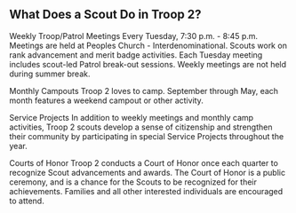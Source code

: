 ## What Does a Scout Do in Troop 2?
Weekly Troop/Patrol Meetings
Every Tuesday, 7:30 p.m. - 8:45 p.m.
Meetings are held at Peoples Church - Interdenominational.
Scouts work on rank advancement and merit badge activities.
Each Tuesday meeting includes scout-led Patrol break-out sessions.
Weekly meetings are not held during summer break.

Monthly Campouts
Troop 2 loves to camp. September through May, each month features a weekend campout or other activity.

Service Projects
In addition to weekly meetings and monthly camp activities, Troop 2 scouts develop a sense of citizenship and strengthen their community by participating in special Service Projects throughout the year.

Courts of Honor
Troop 2 conducts a Court of Honor once each quarter to recognize Scout advancements and awards. The Court of Honor is a public ceremony, and is a chance for the Scouts to be recognized for their achievements. Families and all other interested individuals are encouraged to attend.
